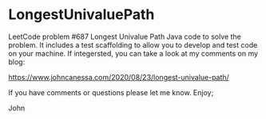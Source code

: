 # LongestUnivaluePath
LeetCode problem #687 Longest Univalue Path
Java code to solve the problem.
It includes a test scaffolding to allow you to develop and test code on your machine.
If integersted, you can take a look at my comments on my blog:

https://www.johncanessa.com/2020/08/23/longest-univalue-path/

If you have comments or questions please let me know.
Enjoy;

John
